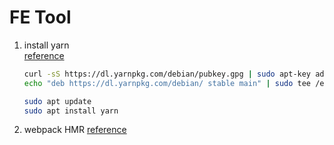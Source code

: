 # FE Tool

1. install yarn  
    [reference](https://linuxize.com/post/how-to-install-yarn-on-ubuntu-18-04/)  

    ```sh
    curl -sS https://dl.yarnpkg.com/debian/pubkey.gpg | sudo apt-key add -
    echo "deb https://dl.yarnpkg.com/debian/ stable main" | sudo tee /etc/apt/sources.list.d/yarn.list

    sudo apt update
    sudo apt install yarn
    ```

1. webpack HMR
    [reference](https://medium.com/@rajaraodv/webpack-hot-module-replacement-hmr-e756a726a07)  
